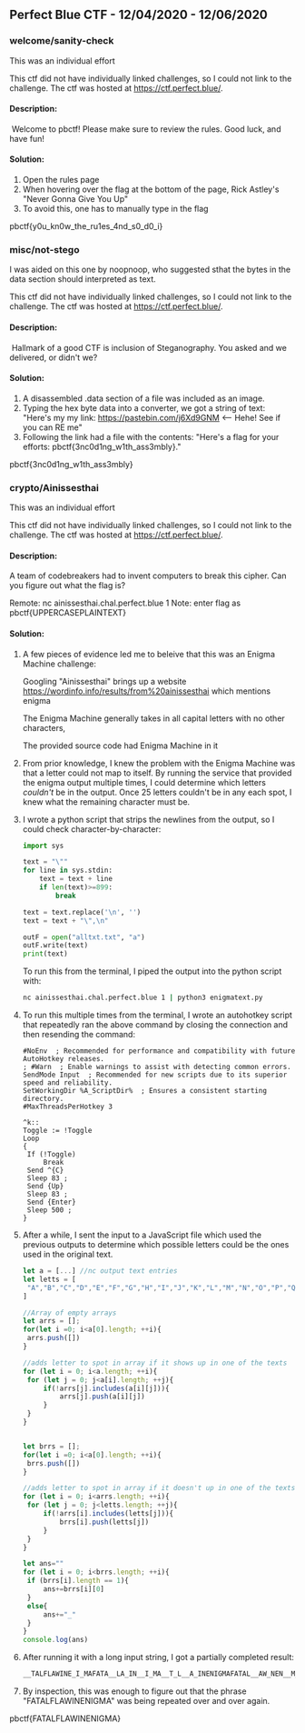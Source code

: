 ## Perfect Blue CTF - 12/04/2020 - 12/06/2020

### welcome/sanity-check

This was an individual effort

This ctf did not have individually linked challenges, so I could not link to the challenge. The ctf was hosted at https://ctf.perfect.blue/.

#### Description:

​	Welcome to pbctf! Please make sure to review the rules. Good luck, and have fun!

#### Solution:

1. Open the rules page
2. When hovering over the flag at the bottom of the page, Rick Astley's "Never Gonna Give You Up"
3. To avoid this, one has to manually type in the flag

pbctf{y0u_kn0w_the_ru1es_4nd_s0_d0_i}



### misc/not-stego

I was aided on this one by noopnoop, who suggested sthat the bytes in the data section should interpreted as text. 

This ctf did not have individually linked challenges, so I could not link to the challenge. The ctf was hosted at https://ctf.perfect.blue/.

#### Description:

​	Hallmark of a good CTF is inclusion of Steganography. You asked and we delivered, or didn't we?

#### Solution:

1. A disassembled .data section of a file was included as an image. 
2. Typing the hex byte data into a converter, we got a string of text: "Here's my my link: https://pastebin.com/j6Xd9GNM  <-- Hehe! See if you can RE me"
3. Following the link had a file with the contents: "Here's a flag for your efforts: pbctf{3nc0d1ng_w1th_ass3mbly}."

pbctf{3nc0d1ng_w1th_ass3mbly}



### crypto/Ainissesthai

This was an individual effort

This ctf did not have individually linked challenges, so I could not link to the challenge. The ctf was hosted at https://ctf.perfect.blue/.

#### Description:

A team of codebreakers had to invent computers to break this cipher. Can you figure out what the flag is?

Remote: nc ainissesthai.chal.perfect.blue 1
Note: enter flag as pbctf{UPPERCASEPLAINTEXT}

#### Solution:

1. A few pieces of evidence led me to beleive that this was an Enigma Machine challenge:

   Googling "Ainissesthai" brings up a website https://wordinfo.info/results/from%20ainissesthai which mentions enigma

   The Enigma Machine generally takes in all capital letters with no other characters, 

   The provided source code had Enigma Machine in it

2. From prior knowledge, I knew the problem with the Enigma Machine was that a letter could not map to itself. By running the service that provided the enigma output multiple times, I could determine which letters *couldn't* be in the output. Once 25 letters couldn't be in any each spot, I knew what the remaining character must be. 

3. I wrote a python script that strips the newlines from the output, so I could check character-by-character:

   ```python
   import sys
   
   text = "\""
   for line in sys.stdin:
       text = text + line
       if len(text)>=899:
           break
   
   text = text.replace('\n', '')
   text = text + "\",\n"
   
   outF = open("alltxt.txt", "a")
   outF.write(text)
   print(text)
   
   ```

   To run this from the terminal, I piped the output into the python script with:

   ```bash
   nc ainissesthai.chal.perfect.blue 1 | python3 enigmatext.py
   ```

4. To run this multiple times from the terminal, I wrote an autohotkey script that repeatedly ran the above command by closing the connection and then resending the command:

   ```autohotkey
   #NoEnv  ; Recommended for performance and compatibility with future AutoHotkey releases.
   ; #Warn  ; Enable warnings to assist with detecting common errors.
   SendMode Input  ; Recommended for new scripts due to its superior speed and reliability.
   SetWorkingDir %A_ScriptDir%  ; Ensures a consistent starting directory.
   #MaxThreadsPerHotkey 3
   
   ^k::
   Toggle := !Toggle
   Loop
   {
   	If (!Toggle)
   		Break
   	Send ^{C}
   	Sleep 83 ;
   	Send {Up}
   	Sleep 83 ; 
   	Send {Enter}
   	Sleep 500 ; 
   }
   ```

5. After a while, I sent the input to a JavaScript file which used the previous outputs to determine which possible letters could be the ones used in the original text.

   ```javascript
   let a = [...] //nc output text entries
   let letts = [
   	"A","B","C","D","E","F","G","H","I","J","K","L","M","N","O","P","Q","R","S","T","U","V","W","X","Y","Z"
   ]
   
   //Array of empty arrays
   let arrs = [];
   for(let i =0; i<a[0].length; ++i){
   	arrs.push([])
   }
   
   //adds letter to spot in array if it shows up in one of the texts
   for (let i = 0; i<a.length; ++i){
   	for (let j = 0; j<a[i].length; ++j){
   		if(!arrs[j].includes(a[i][j])){
   			arrs[j].push(a[i][j])
   		}
   	}
   }
   
   
   let brrs = [];
   for(let i =0; i<a[0].length; ++i){
   	brrs.push([])
   }
   
   //adds letter to spot in array if it doesn't up in one of the texts
   for (let i = 0; i<arrs.length; ++i){
   	for (let j = 0; j<letts.length; ++j){
   		if(!arrs[i].includes(letts[j])){
   			brrs[i].push(letts[j])
   		}
   	}
   }
   
   let ans=""
   for (let i = 0; i<brrs.length; ++i){
   	if (brrs[i].length == 1){
   		ans+=brrs[i][0]
   	}
   	else{
   		ans+="_"
   	}
   }
   console.log(ans)
   
   ```

6. After running it with a long input string, I got a partially completed result:

   ```txt
   __TALFLAWINE_I_MAFATA__LA_IN__I_MA__T_L__A_INENIGMAFATAL__AW_NEN__M_FA_ALFLAW_NENIGMA_AT_LF_A_INE_I_MA____LFLA__NE_IGMAFA_ALFLAWINE__GMA_ATALFLA__N_NI_M_F_TALF_AW____I__AFA_A_FL_W__ENIG_A__TALF_A_IN__I_MAF_TA_FL_WIN_NIG_AFATALFLA_I_E__GMAFATALF_AW_NE_IG_A____LF_A__NENIG_AFATAL_LAW_N_NI_MA__TA__LA_INEN_GMAFATAL_LAW__EN__M__AT___LAWINENIGMA__TALFLA_I___I_M____ALFLAWINENI_MA___ALF_AWIN_NIG_AFATA__LAWINENIGM_FATALFLAW_N_NIGM___T__FLAWI__NIG__FAT_L__A__NENI_M_FATAL___W__ENI_MAFA__L_LAWINE_I_MAF_T_LF___I_E_I_MAFA_AL__A_INENIGMAF_T_LFLAWIN__IGMAFAT_L___W_NENI_MAF_T_LFL_W_NE__GMA_AT___LAWINENIGMAF_TA___A__NENI_MA_A____LA_IN___G__FA_ALFLAW_NENIG_AFAT____AWINE_IG_A_ATA_FLA__N_N_GMAFAT__FL_WINENI__AF__A_F__WINENIGM_FAT_L__AWINENIGMAFATALFLA_I__NIG__F_TA_FL_W__E_IG_A_A__L_LAWINEN_G_A_ATALF__WI_EN_GMAF_TA_FLAWI__NI_MAFATALF__W__ENIGM___T_L_LAW_NENI_MA
   ```

7. By inspection, this was enough to figure out that the phrase "FATALFLAWINENIGMA" was being repeated over and over again.

pbctf{FATALFLAWINENIGMA}